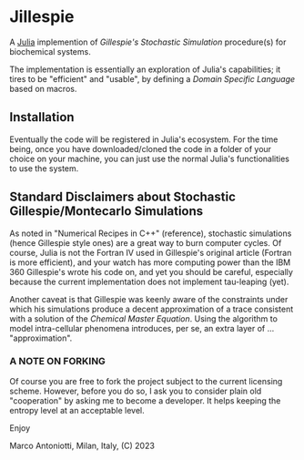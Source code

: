 # Jillespie

A [Julia](https://www.julialang.org) implemention of *Gillespie's
Stochastic Simulation* procedure(s) for biochemical systems.

The implementation is essentially an exploration of Julia's
capabilities; it tires to be "efficient" and "usable", by defining a
*Domain Specific Language* based on macros.


## Installation

Eventually the code will be registered in Julia's ecosystem.  For the
time being, once you have downloaded/cloned the code in a folder of
your choice on your machine, you can just use the normal Julia's
functionalities to use the system.


## Standard Disclaimers about Stochastic Gillespie/Montecarlo Simulations 

As noted in "Numerical Recipes in C++" (reference), stochastic
simulations (hence Gillespie style ones) are a great way to burn
computer cycles.  Of course, Julia is not the Fortran IV used in
Gillespie's original article (Fortran is more efficient), and your
watch has more computing power than the IBM 360 Gillespie's wrote his
code on, and yet you should be careful, especially because the current
implementation does not implement tau-leaping (yet).

Another caveat is that Gillespie was keenly aware of the constraints
under which his simulations produce a decent approximation of a trace
consistent with a solution of the *Chemical Master Equation*.  Using
the algorithm to model intra-cellular phenomena introduces, per se, an
extra layer of ... "approximation".


### A NOTE ON FORKING

Of course you are free to fork the project subject to the current
licensing scheme.  However, before you do so, I ask you to consider
plain old "cooperation" by asking me to become a developer.
It helps keeping the entropy level at an acceptable level.


Enjoy

Marco Antoniotti, Milan, Italy, (C) 2023
